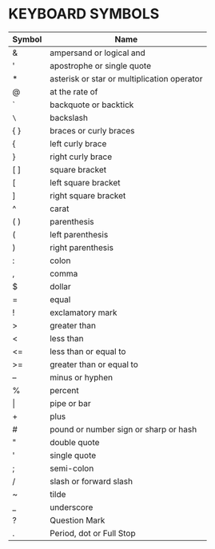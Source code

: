 # KEYBOARD SYMBOLS

|Symbol|Name|
|---|---|
|&|ampersand or logical and|
|'|apostrophe or single quote|
|*|asterisk or star or multiplication operator|
|@|at the rate of|
|`|backquote or backtick|
|`\`|backslash|
|{ }|braces or curly braces|
|{|left curly brace|
|}|right curly brace|
|[ ]|square bracket|
|[|left square bracket|
|]|right square bracket|
|^|carat|
|( )|parenthesis|
|(|left parenthesis|
|)|right parenthesis|
|:|colon|
|,|comma|
|$|dollar|
|=|equal|
|!|exclamatory mark|
|>|greater than|
|<|less than|
|<=|less than or equal to|
|>=|greater than or equal to|
|–|minus or hyphen|
|%|percent|
|\||pipe or bar|
|+|plus|
|#|pound or number sign or sharp or hash|
|"|double quote|
|'|single quote|
|;|semi-colon|
|/|slash or forward slash|
|~|tilde|
|_|underscore|
|?|Question Mark|
|.|Period, dot or Full Stop|

